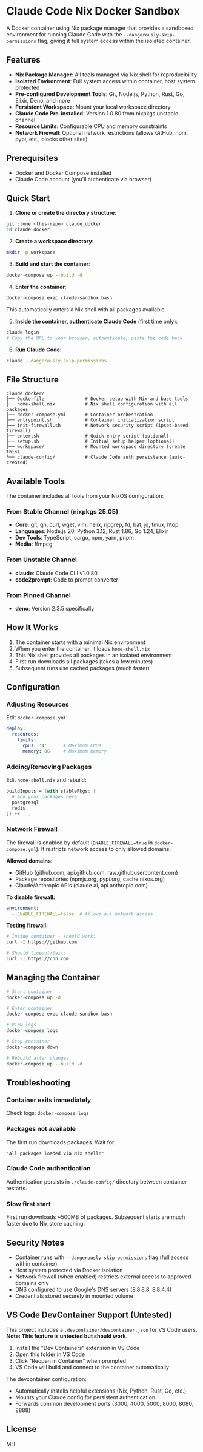 # Claude Code Nix Docker Sandbox

A Docker container using Nix package manager that provides a sandboxed environment for running Claude Code with the `--dangerously-skip-permissions` flag, giving it full system access within the isolated container.

## Features

- **Nix Package Manager**: All tools managed via Nix shell for reproducibility
- **Isolated Environment**: Full system access within container, host system protected
- **Pre-configured Development Tools**: Git, Node.js, Python, Rust, Go, Elixir, Deno, and more
- **Persistent Workspace**: Mount your local workspace directory
- **Claude Code Pre-installed**: Version 1.0.80 from nixpkgs unstable channel
- **Resource Limits**: Configurable CPU and memory constraints
- **Network Firewall**: Optional network restrictions (allows GitHub, npm, pypi, etc., blocks other sites)

## Prerequisites

- Docker and Docker Compose installed
- Claude Code account (you'll authenticate via browser)

## Quick Start

1. **Clone or create the directory structure**:
```bash
git clone <this-repo> claude_docker
cd claude_docker
```

2. **Create a workspace directory**:
```bash
mkdir -p workspace
```

3. **Build and start the container**:
```bash
docker-compose up --build -d
```

4. **Enter the container**:
```bash
docker-compose exec claude-sandbox bash
```
This automatically enters a Nix shell with all packages available.

5. **Inside the container, authenticate Claude Code** (first time only):
```bash
claude login
# Copy the URL to your browser, authenticate, paste the code back
```

6. **Run Claude Code**:
```bash
claude --dangerously-skip-permissions
```

## File Structure

```
claude_docker/
├── Dockerfile               # Docker setup with Nix and base tools
├── home-shell.nix           # Nix shell configuration with all packages
├── docker-compose.yml       # Container orchestration
├── entrypoint.sh            # Container initialization script  
├── init-firewall.sh         # Network security script (ipset-based firewall)
├── enter.sh                 # Quick entry script (optional)
├── setup.sh                 # Initial setup helper (optional)
├── workspace/               # Mounted workspace directory (create this)
└── claude-config/           # Claude Code auth persistence (auto-created)
```

## Available Tools

The container includes all tools from your NixOS configuration:

### From Stable Channel (nixpkgs 25.05)
- **Core**: git, gh, curl, wget, vim, helix, ripgrep, fd, bat, jq, tmux, htop
- **Languages**: Node.js 20, Python 3.12, Rust 1.86, Go 1.24, Elixir
- **Dev Tools**: TypeScript, cargo, npm, yarn, pnpm
- **Media**: ffmpeg

### From Unstable Channel
- **claude**: Claude Code CLI v1.0.80
- **code2prompt**: Code to prompt converter

### From Pinned Channel
- **deno**: Version 2.3.5 specifically

## How It Works

1. The container starts with a minimal Nix environment
2. When you enter the container, it loads `home-shell.nix`
3. This Nix shell provides all packages in an isolated environment
4. First run downloads all packages (takes a few minutes)
5. Subsequent runs use cached packages (much faster)

## Configuration

### Adjusting Resources

Edit `docker-compose.yml`:

```yaml
deploy:
  resources:
    limits:
      cpus: '4'      # Maximum CPUs
      memory: 8G     # Maximum memory
```

### Adding/Removing Packages

Edit `home-shell.nix` and rebuild:

```nix
buildInputs = (with stablePkgs; [
  # Add your packages here
  postgresql
  redis
]) ++ ...
```

### Network Firewall

The firewall is enabled by default (`ENABLE_FIREWALL=true` in `docker-compose.yml`). It restricts network access to only allowed domains:

**Allowed domains:**
- GitHub (github.com, api.github.com, raw.githubusercontent.com)
- Package repositories (npmjs.org, pypi.org, cache.nixos.org)
- Claude/Anthropic APIs (claude.ai, api.anthropic.com)

**To disable firewall:**
```yaml
environment:
  - ENABLE_FIREWALL=false  # Allows all network access
```

**Testing firewall:**
```bash
# Inside container - should work:
curl -I https://github.com

# Should timeout/fail:
curl -I https://cnn.com
```

## Managing the Container

```bash
# Start container
docker-compose up -d

# Enter container
docker-compose exec claude-sandbox bash

# View logs
docker-compose logs

# Stop container
docker-compose down

# Rebuild after changes
docker-compose up --build -d
```

## Troubleshooting

### Container exits immediately
Check logs: `docker-compose logs`

### Packages not available
The first run downloads packages. Wait for:
```
"All packages loaded via Nix shell!"
```

### Claude Code authentication
Authentication persists in `./claude-config/` directory between container restarts.

### Slow first start
First run downloads ~500MB of packages. Subsequent starts are much faster due to Nix store caching.

## Security Notes

- Container runs with `--dangerously-skip-permissions` flag (full access within container)
- Host system protected via Docker isolation
- Network firewall (when enabled) restricts external access to approved domains only
- DNS configured to use Google's DNS servers (8.8.8.8, 8.8.4.4)
- Credentials stored securely in mounted volume

## VS Code DevContainer Support (Untested)

This project includes a `.devcontainer/devcontainer.json` for VS Code users. **Note: This feature is untested but should work.**

1. Install the "Dev Containers" extension in VS Code
2. Open this folder in VS Code
3. Click "Reopen in Container" when prompted
4. VS Code will build and connect to the container automatically

The devcontainer configuration:
- Automatically installs helpful extensions (Nix, Python, Rust, Go, etc.)
- Mounts your Claude config for persistent authentication
- Forwards common development ports (3000, 4000, 5000, 8000, 8080, 8888)

## License

MIT
